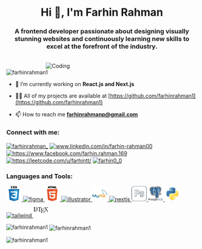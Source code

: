 <h1 align="center">Hi 👋, I'm Farhin Rahman</h1>
<h3 align="center">A frontend developer passionate about designing visually stunning websites and continuously learning new skills to excel at the forefront of the industry.</h3>
<br/>
<img align="right" alt="Coding" width="400" src="https://i.pinimg.com/originals/2f/f4/28/2ff428006f3ade5f10beac69372062ab.gif">

<p align="left"> <img src="https://komarev.com/ghpvc/?username=farhinrahman1&label=Profile%20views&color=0e75b6&style=flat" alt="farhinrahman1" /> </p>

- 🔭 I’m currently working on **React.js and Next.js**

- 👨‍💻 All of my projects are available at [https://github.com/farhinrahman1](https://github.com/farhinrahman1)

- 📫 How to reach me **farhinrahmanp@gmail.com**

<h3 align="left">Connect with me:</h3>
<p align="left">
<a href="https://twitter.com/farhinrahman_" target="blank"><img align="center" src="https://raw.githubusercontent.com/rahuldkjain/github-profile-readme-generator/master/src/images/icons/Social/twitter.svg" alt="farhinrahman_" height="30" width="40" /></a>
<a href="https://linkedin.com/in/www.linkedin.com/in/farhin-rahman00" target="blank"><img align="center" src="https://raw.githubusercontent.com/rahuldkjain/github-profile-readme-generator/master/src/images/icons/Social/linked-in-alt.svg" alt="www.linkedin.com/in/farhin-rahman00" height="30" width="40" /></a>
<a href="https://fb.com/https://www.facebook.com/farhin.rahman.169" target="blank"><img align="center" src="https://raw.githubusercontent.com/rahuldkjain/github-profile-readme-generator/master/src/images/icons/Social/facebook.svg" alt="https://www.facebook.com/farhin.rahman.169" height="30" width="40" /></a>
<a href="https://www.leetcode.com/https://leetcode.com/u/farhintt/" target="blank"><img align="center" src="https://raw.githubusercontent.com/rahuldkjain/github-profile-readme-generator/master/src/images/icons/Social/leet-code.svg" alt="https://leetcode.com/u/farhintt/" height="30" width="40" /></a>
<a href="https://discord.gg/farhin0_0" target="blank"><img align="center" src="https://raw.githubusercontent.com/rahuldkjain/github-profile-readme-generator/master/src/images/icons/Social/discord.svg" alt="farhin0_0" height="30" width="40" /></a>
</p>

<h3 align="left">Languages and Tools:</h3>
<p align="left"> <a href="https://www.w3schools.com/css/" target="_blank" rel="noreferrer"> <img src="https://raw.githubusercontent.com/devicons/devicon/master/icons/css3/css3-original-wordmark.svg" alt="css3" width="40" height="40"/> </a> <a href="https://www.figma.com/" target="_blank" rel="noreferrer"> <img src="https://www.vectorlogo.zone/logos/figma/figma-icon.svg" alt="figma" width="40" height="40"/> </a> <a href="https://www.w3.org/html/" target="_blank" rel="noreferrer"> <img src="https://raw.githubusercontent.com/devicons/devicon/master/icons/html5/html5-original-wordmark.svg" alt="html5" width="40" height="40"/> </a> <a href="https://www.adobe.com/in/products/illustrator.html" target="_blank" rel="noreferrer"> <img src="https://www.vectorlogo.zone/logos/adobe_illustrator/adobe_illustrator-icon.svg" alt="illustrator" width="40" height="40"/> </a> <a href="https://www.mysql.com/" target="_blank" rel="noreferrer"> <img src="https://raw.githubusercontent.com/devicons/devicon/master/icons/mysql/mysql-original-wordmark.svg" alt="mysql" width="40" height="40"/> </a> <a href="https://nextjs.org/" target="_blank" rel="noreferrer"> <img src="https://cdn.worldvectorlogo.com/logos/nextjs-2.svg" alt="nextjs" width="40" height="40"/> </a> <a href="https://www.photoshop.com/en" target="_blank" rel="noreferrer"> <img src="https://raw.githubusercontent.com/devicons/devicon/master/icons/photoshop/photoshop-line.svg" alt="photoshop" width="40" height="40"/> </a> <a href="https://www.postgresql.org" target="_blank" rel="noreferrer"> <img src="https://raw.githubusercontent.com/devicons/devicon/master/icons/postgresql/postgresql-original-wordmark.svg" alt="postgresql" width="40" height="40"/> </a> <a href="https://www.python.org" target="_blank" rel="noreferrer"> <img src="https://raw.githubusercontent.com/devicons/devicon/master/icons/python/python-original.svg" alt="python" width="40" height="40"/> </a> <a href="https://tailwindcss.com/" target="_blank" rel="noreferrer"> <img src="https://www.vectorlogo.zone/logos/tailwindcss/tailwindcss-icon.svg" alt="tailwind" width="40" height="40"/> </a>
<a href="https://www.latex-project.org/" target="_blank" rel="noreferrer"> 
    <img src="https://raw.githubusercontent.com/devicons/devicon/master/icons/latex/latex-original.svg" alt="latex" width="40" height="40"/> 
</a>

</p>

<p><img align="left" src="https://github-readme-stats.vercel.app/api/top-langs?username=farhinrahman1&show_icons=true&locale=en&layout=compact" alt="farhinrahman1" /></p>

<p>&nbsp;<img align="center" src="https://github-readme-stats.vercel.app/api?username=farhinrahman1&show_icons=true&locale=en" alt="farhinrahman1" /></p>

<p><img align="center" src="https://github-readme-streak-stats.herokuapp.com/?user=farhinrahman1&" alt="farhinrahman1" /></p>
